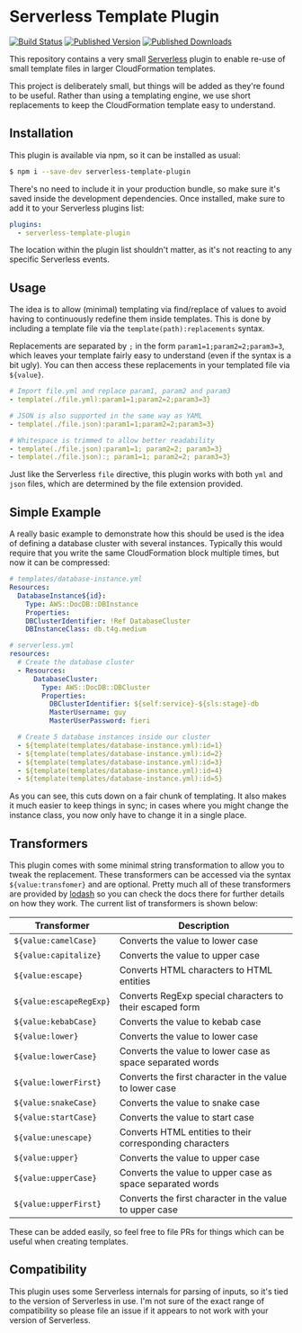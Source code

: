 # Serverless Template Plugin

[![Build Status](https://img.shields.io/github/actions/workflow/status/whitfin/serverless-template-plugin/ci.yml?branch=main)](https://github.com/whitfin/serverless-template-plugin/actions) [![Published Version](https://img.shields.io/npm/v/serverless-template-plugin.svg)](https://npmjs.com/package/serverless-template-plugin) [![Published Downloads](https://img.shields.io/npm/dt/serverless-template-plugin)](https://npmjs.com/package/serverless-template-plugin)

This repository contains a very small [Serverless](https://serverless.com) plugin
to enable re-use of small template files in larger CloudFormation templates.

This project is deliberately small, but things will be added as they're found to
be useful. Rather than using a templating engine, we use short replacements to
keep the CloudFormation template easy to understand.

## Installation

This plugin is available via npm, so it can be installed as usual:

```bash
$ npm i --save-dev serverless-template-plugin
```

There's no need to include it in your production bundle, so make sure it's saved
inside the development dependencies. Once installed, make sure to add it to your
Serverless plugins list:

```yaml
plugins:
  - serverless-template-plugin
```

The location within the plugin list shouldn't matter, as it's not reacting to
any specific Serverless events.

## Usage

The idea is to allow (minimal) templating via find/replace of values to avoid
having to continuously redefine them inside templates. This is done by including
a template file via the `template(path):replacements` syntax.

Replacements are separated by `;` in the form `param1=1;param2=2;param3=3`, which
leaves your template fairly easy to understand (even if the syntax is a bit ugly).
You can then access these replacements in your templated file via `${value}`.

```yaml
# Import file.yml and replace param1, param2 and param3
- template(./file.yml):param1=1;param2=2;param3=3}

# JSON is also supported in the same way as YAML
- template(./file.json):param1=1;param2=2;param3=3}

# Whitespace is trimmed to allow better readability
- template(./file.json):param1=1; param2=2; param3=3}
- template(./file.json):; param1=1; param2=2; param3=3}
```

Just like the Serverless `file` directive, this plugin works with both `yml`
and `json` files, which are determined by the file extension provided.

## Simple Example

A really basic example to demonstrate how this should be used is the idea of
defining a database cluster with several instances. Typically this would
require that you write the same CloudFormation block multiple times, but now
it can be compressed:

```yaml
# templates/database-instance.yml
Resources:
  DatabaseInstance${id}:
    Type: AWS::DocDB::DBInstance
    Properties:
    DBClusterIdentifier: !Ref DatabaseCluster
    DBInstanceClass: db.t4g.medium

# serverless.yml
resources:
  # Create the database cluster
  - Resources:
      DatabaseCluster:
        Type: AWS::DocDB::DBCluster
        Properties:
          DBClusterIdentifier: ${self:service}-${sls:stage}-db
          MasterUsername: guy
          MasterUserPassword: fieri

  # Create 5 database instances inside our cluster
  - ${template(templates/database-instance.yml):id=1}
  - ${template(templates/database-instance.yml):id=2}
  - ${template(templates/database-instance.yml):id=3}
  - ${template(templates/database-instance.yml):id=4}
  - ${template(templates/database-instance.yml):id=5}
```

As you can see, this cuts down on a fair chunk of templating. It also makes
it much easier to keep things in sync; in cases where you might change the
instance class, you now only have to change it in a single place.

## Transformers

This plugin comes with some minimal string transformation to allow you to
tweak the replacement. These transformers can be accessed via the syntax
`${value:transfomer}` and are optional. Pretty much all of these transformers
are provided by [lodash](https://lodash.com) so you can check the docs there
for further details on how they work. The current list of transformers is
shown below:

| Transformer             | Description                                               |
|-------------------------|-----------------------------------------------------------|
| `${value:camelCase}`    | Converts the value to lower case                          |
| `${value:capitalize}`   | Converts the value to upper case                          |
| `${value:escape}`       | Converts HTML characters to HTML entities                 |
| `${value:escapeRegExp}` | Converts RegExp special characters to their escaped form  |
| `${value:kebabCase}`    | Converts the value to kebab case                          |
| `${value:lower}`        | Converts the value to lower case                          |
| `${value:lowerCase}`    | Converts the value to lower case as space separated words |
| `${value:lowerFirst}`   | Converts the first character in the value to lower case   |
| `${value:snakeCase}`    | Converts the value to snake case                          |
| `${value:startCase}`    | Converts the value to start case                          |
| `${value:unescape}`     | Converts HTML entities to their corresponding characters  |
| `${value:upper}`        | Converts the value to upper case                          |
| `${value:upperCase}`    | Converts the value to upper case as space separated words |
| `${value:upperFirst}`   | Converts the first character in the value to upper case   |

These can be added easily, so feel free to file PRs for things which can be
useful when creating templates.

## Compatibility

This plugin uses some Serverless internals for parsing of inputs, so it's
tied to the version of Serverless in use. I'm not sure of the exact range
of compatibility so please file an issue if it appears to not work with
your version of Serverless.
